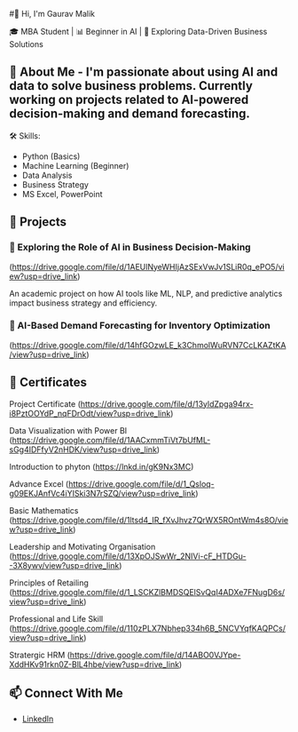 #👋 Hi, I'm Gaurav Malik

🎓 MBA Student | 📊 Beginner in AI | 💼 Exploring Data-Driven Business Solutions

## 📌 About Me - I'm passionate about using AI and data to solve business problems. Currently working on projects related to AI-powered decision-making and demand forecasting.

🛠️ Skills: 
- Python (Basics)
- Machine Learning (Beginner)
- Data Analysis
- Business Strategy
- MS Excel, PowerPoint

## 📂 Projects

### 🔹 Exploring the Role of AI in Business Decision-Making
(https://drive.google.com/file/d/1AEUlNyeWHIjAzSExVwJv1SLiR0q_ePO5/view?usp=drive_link)

An academic project on how AI tools like ML, NLP, and predictive analytics impact business strategy and efficiency.

### 🔹 AI-Based Demand Forecasting for Inventory Optimization
(https://drive.google.com/file/d/14hfGOzwLE_k3ChmolWuRVN7CcLKAZtKA/view?usp=drive_link)

## 📜 Certificates

Project Certificate (https://drive.google.com/file/d/13yldZpga94rx-i8PztOOYdP_nqFDrOdt/view?usp=drive_link)

Data Visualization with Power BI (https://drive.google.com/file/d/1AACxmmTiVt7bUfML-sGg4IDFfyV2nHDK/view?usp=drive_link)

Introduction to phyton (https://lnkd.in/gK9Nx3MC)

Advance Excel (https://drive.google.com/file/d/1_Qsloq-g09EKJAnfVc4iYISki3N7rSZQ/view?usp=drive_link)

Basic Mathematics (https://drive.google.com/file/d/1ltsd4_IR_fXvJhvz7QrWX5ROntWm4s8O/view?usp=drive_link)

Leadership and Motivating Organisation (https://drive.google.com/file/d/13XpOJSwWr_2NIVi-cF_HTDGu--3X8ywv/view?usp=drive_link)

Principles of Retailing (https://drive.google.com/file/d/1_LSCKZlBMDSQElSvQqI4ADXe7FNugD6s/view?usp=drive_link)

Professional and Life Skill (https://drive.google.com/file/d/110zPLX7Nbhep334h6B_5NCVYqfKAQPCs/view?usp=drive_link)

Stratergic HRM (https://drive.google.com/file/d/14ABO0VJYpe-XddHKv91rkn0Z-BlL4hbe/view?usp=drive_link)

## 📫 Connect With Me

- [LinkedIn](www.linkedin.com/in/gaurav-malik-380b75236)

